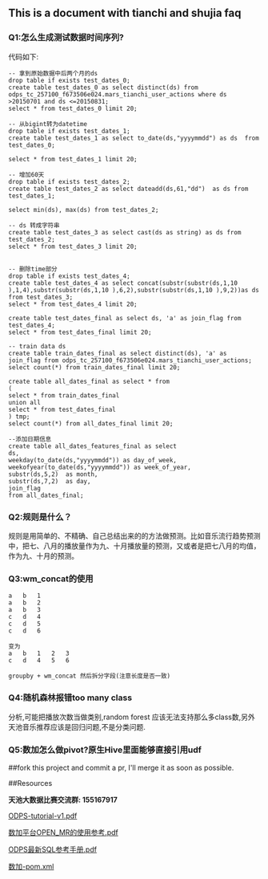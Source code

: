 ## This is a document with tianchi and shujia faq

### Q1:怎么生成测试数据时间序列?

代码如下:

    -- 拿到原始数据中后两个月的ds
    drop table if exists test_dates_0;
    create table test_dates_0 as select distinct(ds) from odps_tc_257100_f673506e024.mars_tianchi_user_actions where ds >20150701 and ds <=20150831;
    select * from test_dates_0 limit 20;
    
    -- 从bigint转为datetime
    drop table if exists test_dates_1;
    create table test_dates_1 as select to_date(ds,"yyyymmdd") as ds  from test_dates_0;
    
    select * from test_dates_1 limit 20;
    
    -- 增加60天
    drop table if exists test_dates_2;
    create table test_dates_2 as select dateadd(ds,61,"dd")  as ds from test_dates_1;
    
    select min(ds), max(ds) from test_dates_2;
    
    -- ds 转成字符串
    create table test_dates_3 as select cast(ds as string) as ds from test_dates_2;
    select * from test_dates_3 limit 20;
    
    
    -- 删除time部分
    drop table if exists test_dates_4;
    create table test_dates_4 as select concat(substr(substr(ds,1,10 ),1,4),substr(substr(ds,1,10 ),6,2),substr(substr(ds,1,10 ),9,2))as ds from test_dates_3;
    select * from test_dates_4 limit 20;
    
    create table test_dates_final as select ds, 'a' as join_flag from test_dates_4;
    select * from test_dates_final limit 20;
    
    -- train data ds
    create table train_dates_final as select distinct(ds), 'a' as join_flag from odps_tc_257100_f673506e024.mars_tianchi_user_actions;
    select count(*) from train_dates_final limit 20;
    
    create table all_dates_final as select * from
    (
    select * from train_dates_final
    union all
    select * from test_dates_final
    ) tmp;
    select count(*) from all_dates_final limit 20;
    
    --添加日期信息
    create table all_dates_features_final as select 
    ds, 
    weekday(to_date(ds,"yyyymmdd")) as day_of_week, 
    weekofyear(to_date(ds,"yyyymmdd")) as week_of_year,
    substr(ds,5,2)  as month,
    substr(ds,7,2)  as day,
    join_flag
    from all_dates_final;

### Q2:规则是什么？
规则是用简单的、不精确、自己总结出来的的方法做预测。比如音乐流行趋势预测中，把七、八月的播放量作为九、十月播放量的预测，又或者是把七八月的均值，作为九、十月的预测。


### Q3:wm_concat的使用

    a   b   1
    a   b   2
    a   b   3
    c   d   4
    c   d   5
    c   d   6
    
    变为
    a   b   1   2   3
    c   d   4   5   6
    
    groupby + wm_concat 然后拆分字段(注意长度是否一致)
    
    
### Q4:随机森林报错too many class
分析,可能把播放次数当做类别,random forest 应该无法支持那么多class数,另外天池音乐推荐应该是回归问题,不是分类问题.

### Q5:数加怎么做pivot?原生Hive里面能够直接引用udf




##fork this project and commit a pr, I'll merge it as soon as possible.


##Resources

**天池大数据比赛交流群: 155167917**

[ODPS-tutorial-v1.pdf](./resources/ODPS-tutorial-v1.pdf)

[数加平台OPEN_MR的使用参考.pdf](./resources/数加平台OPEN_MR的使用参考.pdf)

[ODPS最新SQL参考手册.pdf](./resources/ODPS最新SQL参考手册.pdf)

[数加-pom.xml](./resources/pom.xml)

